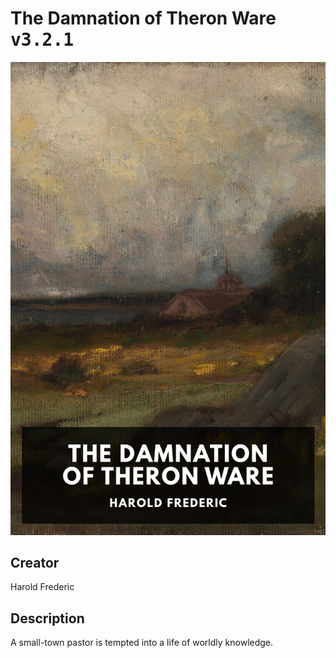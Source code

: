 
# The Damnation of Theron Ware <kbd>v3.2.1</kbd>

<center>
  <img src="./cover-1024.jpg"/>
</center>

## Creator
Harold Frederic

## Description
A small-town pastor is tempted into a life of worldly knowledge.
